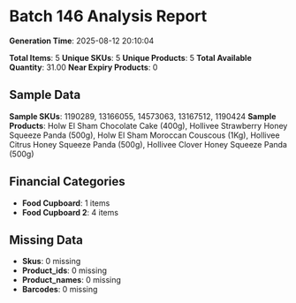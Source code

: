 # Batch 146 Analysis Report

**Generation Time**: 2025-08-12 20:10:04

**Total Items**: 5
**Unique SKUs**: 5
**Unique Products**: 5
**Total Available Quantity**: 31.00
**Near Expiry Products**: 0

## Sample Data
**Sample SKUs**: 1190289, 13166055, 14573063, 13167512, 1190424
**Sample Products**: Holw El Sham Chocolate Cake (400g), Hollivee Strawberry Honey Squeeze Panda (500g), Holw El Sham Moroccan Couscous (1Kg), Hollivee Citrus Honey Squeeze Panda (500g), Hollivee Clover Honey Squeeze Panda (500g)

## Financial Categories
- **Food Cupboard**: 1 items
- **Food Cupboard 2**: 4 items

## Missing Data
- **Skus**: 0 missing
- **Product_ids**: 0 missing
- **Product_names**: 0 missing
- **Barcodes**: 0 missing
